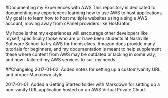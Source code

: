 #Documenting my Experiences with AWS
This repository is dedicated to documenting my experiences learning how to use AWS to host applications. My goal is to learn how to host multiple websites using a single AWS account, moving away from cPanel providers like HostGator.

My hope is that my experiences will encourage other developers like myself, specifically those who are or have been students at Nashville Software School to try AWS for themselves.
Amazon does provide many tutorials for beginners, and my documentation is meant to help supplement these where content from AWS may be outdated or lacking in some way, and how I tailored my AWS services to suit my needs.

##Changelog
2017-01-02: Added notes for setting up a custom/vanity URL, and proper Markdown style

2017-01-01: Added a Getting Started folder with Markdown for setting up a non-vanity URL application hosted on an AWS Virtual Private Cloud.